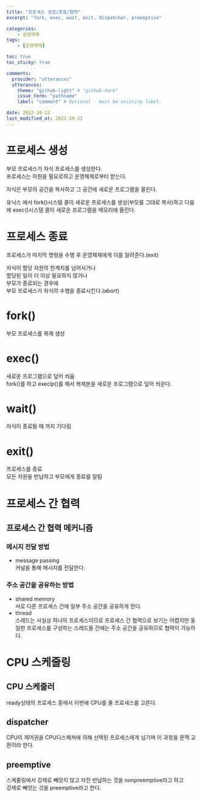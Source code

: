 ```yaml
---
title: "프로세스 생성/종료/협력"
excerpt: "fork, exec, wait, exit, dispatcher, preemptive"

categories:
    - 운영체제
tags:
    - [운영체제]

toc: true
toc_sticky: true

comments:
  provider: "utterances"
  utterances:
    theme: "github-light" # "github-dark"
    issue_term: "pathname"
    label: "comment" # Optional - must be existing label.

date: 2022-10-22
last_modified_at: 2022-10-22
---
```

# 프로세스 생성
부모 프로세스가 자식 프로세스를 생성한다.  
프로세스는 자원을 필요로하고 운영체제로부터 받는다.  

자식은 부모의 공간을 복사하고 그 공간에 새로운 프로그램을 올린다.  

유닉스 에서 fork()시스템 콜이 새로운 프로세스를 생성(부모를 그대로 복사)하고 다음에 exec()시스템 콜이 새로운 프로그램을 메모리에 올린다.  

# 프로세스 종료
프로세스가 마지막 명령을 수행 후 운영체제에게 이를 알려준다.(exit)  

자식이 할당 자원의 한계치를 넘어서거나  
할당된 일이 더 이상 필요하지 않거나  
부모가 종료되는 경우에  
부모 프로세스가 자식의 수행을 종료시킨다.(abort)  

# fork()  
부모 프로세스를 복제 생성  
# exec()  
새로운 프로그램으로 덮어 씌움  
fork()를 하고 execlp()를 해서 복제본을 새로운 프로그램으로 덮어 씌운다.  
# wait()  
자식이 종료될 때 까지 기다림  
# exit()  
프로세스를 종료  
모든 자원을 반납하고 부모에게 종료를 알림  

# 프로세스 간 협력
## 프로세스 간 협력 메커니즘
### 메시지 전달 방법  
- message passing  
커널을 통해 메시지를 전달한다.  

### 주소 공간을 공유하는 방법  
- shared memory  
서로 다른 프로세스 간에 일부 주소 공간을 공유하게 한다.  
- thread  
스레드는 사실상 하나의 프로세스이므로 프로세스 간 협력으로 보기는 어렵지만 동일한 프로세스를 구성하는 스레드들 간에는 주소 공간을 공유하므로 협력이 가능하다.  

# CPU 스케줄링
## CPU 스케줄러  
ready상태의 프로세스 중에서 이번에 CPU를 줄 프로세스를 고른다.  
## dispatcher  
CPU의 제어권을 CPU디스페쳐에 의해 선택된 프로세스에게 넘기며 이 과정을 문맥 교환이라 한다.  
## preemptive  
스케줄링에서 강제로 빼앗지 않고 자진 반납하는 것을 nonpreemptive라고 하고  
강제로 빼앗는 것을 preemptive라고 한다.  




